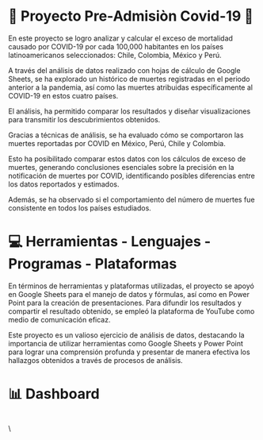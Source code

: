 # 🦠 Proyecto Pre-Admisiòn Covid-19 :sneezing_face:

En este proyecto se logro analizar y calcular el exceso de mortalidad causado por COVID-19 por cada 100,000 habitantes en los países latinoamericanos seleccionados: Chile, Colombia, México y Perú.&#x20;

A través del análisis de datos realizado con hojas de cálculo de Google Sheets, se ha explorado un histórico de muertes registradas en el periodo anterior a la pandemia, así como las muertes atribuidas específicamente al COVID-19 en estos cuatro países.

El análisis, ha permitido comparar los resultados y diseñar visualizaciones para transmitir los descubrimientos obtenidos.&#x20;

Gracias a técnicas de análisis, se ha evaluado cómo se comportaron las muertes reportadas por COVID en México, Perú, Chile y Colombia.&#x20;

Esto ha posibilitado comparar estos datos con los cálculos de exceso de muertes, generando conclusiones esenciales sobre la precisión en la notificación de muertes por COVID, identificando posibles diferencias entre los datos reportados y estimados.&#x20;

Además, se ha observado si el comportamiento del número de muertes fue consistente en todos los países estudiados.

# :computer: Herramientas - Lenguajes - Programas - Plataformas 

En términos de herramientas y plataformas utilizadas, el proyecto se apoyó en Google Sheets para el manejo de datos y fórmulas, así como en Power Point para la creación de presentaciones. Para difundir los resultados y compartir el resultado obtenido, se empleó la plataforma de YouTube como medio de comunicación eficaz.

Este proyecto es un valioso ejercicio de análisis de datos, destacando la importancia de utilizar herramientas como Google Sheets y Power Point para lograr una comprensión profunda y presentar de manera efectiva los hallazgos obtenidos a través de procesos de análisis.

# :bar_chart: Dashboard
<figure><img src=".gitbook/assets/Dashboard Proyecto Pre-Admisión.png" alt=""><figcaption></figcaption></figure>

\
